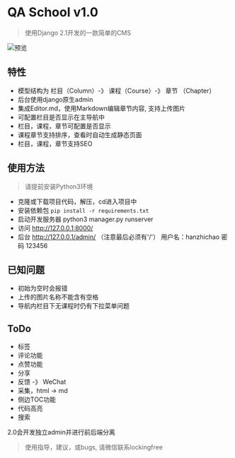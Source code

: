 # QA School v1.0
> 使用Django 2.1开发的一款简单的CMS

![预览](https://s1.ax1x.com/2018/10/31/iRWcND.png)

## 特性
- 模型结构为 栏目（Column）-》 课程（Course）-》 章节 （Chapter）
- 后台使用django原生admin
- 集成Editor.md，使用Markdown编辑章节内容, 支持上传图片
- 可配置栏目是否显示在主导航中
- 栏目，课程，章节可配置是否显示
- 课程章节支持排序，查看时自动生成静态页面
- 栏目，课程，章节支持SEO

## 使用方法
> 请提前安装Python3环境
- 克隆或下载项目代码，解压，cd进入项目中
- 安装依赖包 `pip install -r requirements.txt`
- 启动开发服务器 python3 manager.py runserver
- 访问 http://127.0.0.1:8000/
- 后台 http://127.0.0.1/admin/ （注意最后必须有'/'） 用户名：hanzhichao 密码 123456 


## 已知问题
- 初始为空时会报错
- 上传的图片名称不能含有空格
- 导航内栏目下无课程时仍有下拉菜单问题

## ToDo
- 标签
- 评论功能
- 点赞功能
- 分享
- 反馈 -》 WeChat
- 采集，html -> md
- 侧边TOC功能
- 代码高亮
- 搜索

2.0会开发独立admin并进行前后端分离

> 使用指导，建议，或bugs, 请微信联系lockingfree 